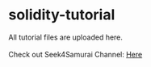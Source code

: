 # solidity-tutorial

All tutorial files are uploaded here. <br><br>
Check out Seek4Samurai Channel: <a href="https://www.youtube.com/channel/UC2uJIuGiXgmLR1zEY7aLBDw" target="_blank">Here</a>
